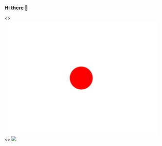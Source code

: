 ### Hi there 👋

<> ![](./circle.svg)
<> ![](http://img-host-123.s3-website-us-east-1.amazonaws.com/snake.svg)
